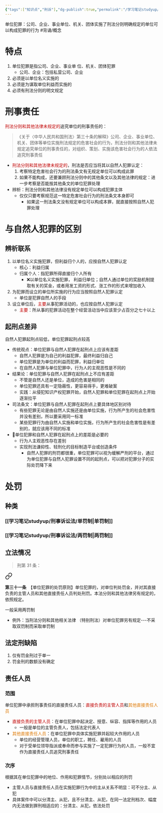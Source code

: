 ```yaml
---
{"tags":["知识点","刑诉"],"dg-publish":true,"permalink":"/学习笔记studyup/刑事诉讼法/单位犯罪/","dgPassFrontmatter":true,"created":"2024-11-02T10:49:16.522+08:00","updated":"2024-11-02T16:34:44.402+08:00"}
---
```


单位犯罪：公司、企业、事业单位、机关、团体实施了刑法分则明确规定的单位可以构成犯罪的行为 #背诵/概念 
# 特点
1. 单位犯罪是指公司、企业、事业单 位、机关、团体犯罪
	- 公司、企业：包括私营公司、企业
2. 必须是以单位名义实施的
3. 必须是为谋取单位利益而实施的
4. 必须有刑法分则的明文规定
# 刑事责任
<font color="#c00000">刑法分则和其他法律未规定的</font>追究单位的刑事责任的：
>《关于〈中华人民共和国刑法〉第三十条的解释》公司、企业、事业单位、机关、团体等单位实施刑法规定的危害社会的行为，刑法分则和其他法律未规定追究单位的刑事责任的，对组织、策划、实施该危害社会行为的人依法追究刑事责任

- <font color="#c00000">刑法分则和其他法律未规定的</font>，刑法是否应当将其以自然人犯罪认定：
	1. 考察特定危害社会行为的刑法条文有无规定单位可以构成此罪
	2. 如果不能构成，还要兼顾刑法分则中的其他条文以及其他法律的规定：进一步考察是否能按其他条文的单位犯罪处理
- 辨析：刑法分则和其他法律没有规定单位可以构成犯罪主体
	- 仅仅只要考察规范这一特定危害社会行为的刑法条文本身即可
		- 如果这一刑法条文没有规定单位可以构成本罪，就直接按照自然人犯罪处理
# 与自然人犯罪的区别
## 辨析联系
1. 以单位名义实施犯罪，但利益归个人的，应按自然人犯罪认定
	- 核心：利益归属
	- 归属个人：指犯罪所得直接归个人所有
		- ❌以单位名义实施犯罪， 利益归单位；自然人通过单位的奖励机制提取有关的奖金，或者用发工资的形式、涨工作的形式来增加收入
2. 为犯罪而设立的单位所实施的行为应当按照自然人犯罪认定
	- 单位是犯罪自然人的手段
3. 设立单位后，<font color="#c00000">主要</font>从事犯罪活动的，也应按自然人犯罪认定
	- <font color="#c00000">主要</font>：所从事的犯罪活动在整个经营活动当中应该至少占百分之七十以上
## 起刑点差异
自然人犯罪起刑点较低，单位犯罪起刑点较高
- 传统观点：单位犯罪与自然人犯罪在起刑点上应该有差距
	- 自然人犯罪是为自己的利益犯罪，最终利益归自己
	- 单位犯罪是为单位的利益而犯罪，利益归单位
	- 在自然人犯罪与单位犯罪中，行为人的主观恶性是不同的
- 结果论：单位犯罪与自然人犯罪在起刑点上不应有差距
	- 不管是自然人还是单位，造成的危害是相同的
	- 单位犯罪还具有一定隐蔽性，更容易得手，更难破案
	- 实践：从侵犯知识产权犯罪开始，自然人犯罪和单位犯罪在起刑点上开始逐渐拉平
- 司法条文：单位犯罪与自然人犯罪在起刑点上要具体地区别对待
	- 有些犯罪无论是由自然人实施还是由单位实施，行为所产生的社会危害性并没有差别，所以要采用同一标准
	- 某些犯罪行为由自然人实施和单位实施，行为所产生的社会危害性是有差别的，就应该用不同的标准
- 🧵单位犯罪和自然人犯罪在起刑点上的差距是必要的
	- 行为人主观恶性存在差别
	- 实现刑法谦抑性、轻刑化的目标制造平台或创造条件
		- 自然人犯罪的刑罚都很重，单位犯罪可以视为缓解严刑的平台，通过为单位犯罪与自然人犯罪设置不同的起刑点，可以把对犯罪分子的实际处罚降下来
# 处罚
## 种类
### [[学习笔记studyup/刑事诉讼法/单罚制\|单罚制]]
### [[学习笔记studyup/刑事诉讼法/两罚制\|两罚制]]
## 立法情况
>刑第 31 条：
<div class="transclusion internal-embed is-loaded"><a class="markdown-embed-link" href="////#t31" aria-label="Open link"><svg xmlns="http://www.w3.org/2000/svg" width="24" height="24" viewBox="0 0 24 24" fill="none" stroke="currentColor" stroke-width="2" stroke-linecap="round" stroke-linejoin="round" class="svg-icon lucide-link"><path d="M10 13a5 5 0 0 0 7.54.54l3-3a5 5 0 0 0-7.07-7.07l-1.72 1.71"></path><path d="M14 11a5 5 0 0 0-7.54-.54l-3 3a5 5 0 0 0 7.07 7.07l1.71-1.71"></path></svg></a><div class="markdown-embed">



**第三十一条**　【单位犯罪的处罚原则】单位犯罪的，对单位判处罚金，并对其直接负责的主管人员和其他直接责任人员判处刑罚。本法分则和其他法律另有规定的，依照规定。 

</div></div>


一般采用两罚制
- 例外：当刑法分则和其他相关法律 （特别刑法）对单位犯罪另有规定---不采取双罚制而采取单罚制

## 法定刑缺陷
1. 仅有罚金刑过于单一
2. 罚金刑的数额没有确定
## 责任人员
### 范围
单位犯罪中承担刑事责任的直接责任人员：<font color="#c00000">直接负责的主管人员</font>和<font color="#de7802">其他直接责任人员</font>
- <font color="#c00000">直接负责的主管人员</font>：在单位犯罪中起决定、授意、纵容、指挥等作用的人员
	- 一般是单位的主管负责人，包括法定代表人
- <font color="#de7802">其他直接责任人员</font>：在单位犯罪中具体实施犯罪并起较大作用的人员
	- 单位的经营管理人员，单位的职工，聘任、雇用的人员
	- 对于受单位领导指派或奉命而参与实施了一定犯罪行为的人员，一般不宜作为直接责任人员追究刑事责任
### 次序
根据其在单位犯罪中的地位、作用和犯罪情节，分别处以相应的刑罚
- 主管人员与直接责任人员在实施犯罪行为中的主从关系不明显：可不分主、从犯
- 具体案件中可以分清主、从犯，且不分清主、从犯，在同一法定刑档次、幅度内无法做到罪刑相适应的：分清主、从犯，依法处罚